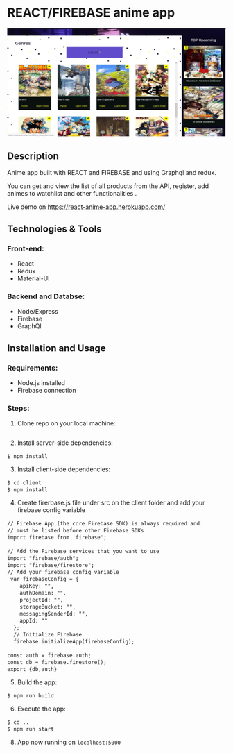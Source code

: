 # REACT/FIREBASE anime app

<img src="githubImg/anime-app.jpg"/>

## Description
Anime app built with REACT and FIREBASE and using Graphql and redux. 

You can get and view the list of all products from the API, register, add animes to watchlist and other functionalities .

Live demo on https://react-anime-app.herokuapp.com/

## Technologies & Tools

### Front-end:

* React
* Redux
* Material-UI

### Backend and Databse:

* Node/Express
* Firebase
* GraphQl


## Installation and Usage

### Requirements:

* Node.js installed
* Firebase connection

### Steps:
1. Clone repo on your local machine:
```
```
2. Install server-side dependencies:
```
$ npm install
```
3. Install client-side dependencies:
```
$ cd client
$ npm install
```
4. Create firerbase.js file under src on the client folder and add your firebase config variable
```
// Firebase App (the core Firebase SDK) is always required and
// must be listed before other Firebase SDKs
import firebase from 'firebase';

// Add the Firebase services that you want to use
import "firebase/auth";
import "firebase/firestore";
// Add your firebase config variable
 var firebaseConfig = {
    apiKey: "",
    authDomain: "",
    projectId: "",
    storageBucket: "",
    messagingSenderId: "",
    appId: ""
  };
  // Initialize Firebase
  firebase.initializeApp(firebaseConfig);

const auth = firebase.auth;
const db = firebase.firestore();
export {db,auth}

```


5. Build the app:
```
$ npm run build
```
6. Execute the app:<br/>
```
$ cd ..
$ npm run start
```
8. App now running on ```localhost:5000```
